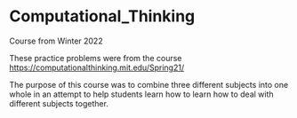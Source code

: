 # Computational_Thinking
Course from Winter 2022




These practice problems were from the course https://computationalthinking.mit.edu/Spring21/

The purpose of this course was to combine three different subjects into one whole in an attempt to help students learn how to learn how to deal with different subjects together. 



